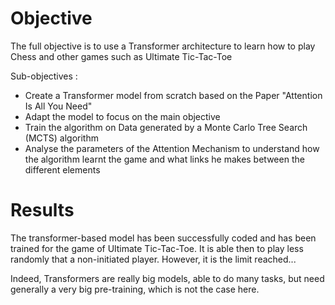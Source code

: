 # Objective

The full objective is to use a Transformer architecture to learn how to play Chess and other games such as Ultimate Tic-Tac-Toe

Sub-objectives :
- Create a Transformer model from scratch based on the Paper "Attention Is All You Need"
- Adapt the model to focus on the main objective
- Train the algorithm on Data generated by a Monte Carlo Tree Search (MCTS) algorithm
- Analyse the parameters of the Attention Mechanism to understand how the algorithm learnt the game and what links he makes between the different elements

# Results

The transformer-based model has been successfully coded and has been trained for the game of Ultimate Tic-Tac-Toe. 
It is able then to play less randomly that a non-initiated player. However, it is the limit reached...

Indeed, Transformers are really big models, able to do many tasks, but need generally a very big pre-training, which is not the case here. 
